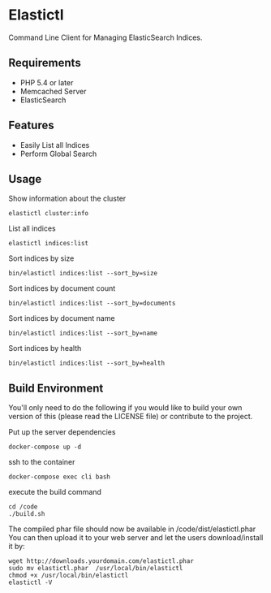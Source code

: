 Elastictl
=========

Command Line Client for Managing ElasticSearch Indices.


## Requirements

* PHP 5.4 or later
* Memcached Server
* ElasticSearch


Features
--------

* Easily List all Indices
* Perform Global Search


## Usage

Show information about the cluster

```
elastictl cluster:info
```

List all indices
```
elastictl indices:list
```

Sort indices by size
```
bin/elastictl indices:list --sort_by=size
```

Sort indices by document count
```
bin/elastictl indices:list --sort_by=documents
```

Sort indices by document name
```
bin/elastictl indices:list --sort_by=name
```

Sort indices by health
```
bin/elastictl indices:list --sort_by=health
```

## Build Environment

You'll only need to do the following if you would like to build your own version of this (please read the LICENSE file) or contribute to the project.

Put up the server dependencies
```
docker-compose up -d
```

ssh to the container
```
docker-compose exec cli bash
```

execute the build command

```
cd /code
./build.sh
```

The compiled phar file should now be available in  /code/dist/elastictl.phar <br/>
You can then upload it to your web server and let the users download/install it by:

```
wget http://downloads.yourdomain.com/elastictl.phar
sudo mv elastictl.phar  /usr/local/bin/elastictl
chmod +x /usr/local/bin/elastictl
elastictl -V
```
